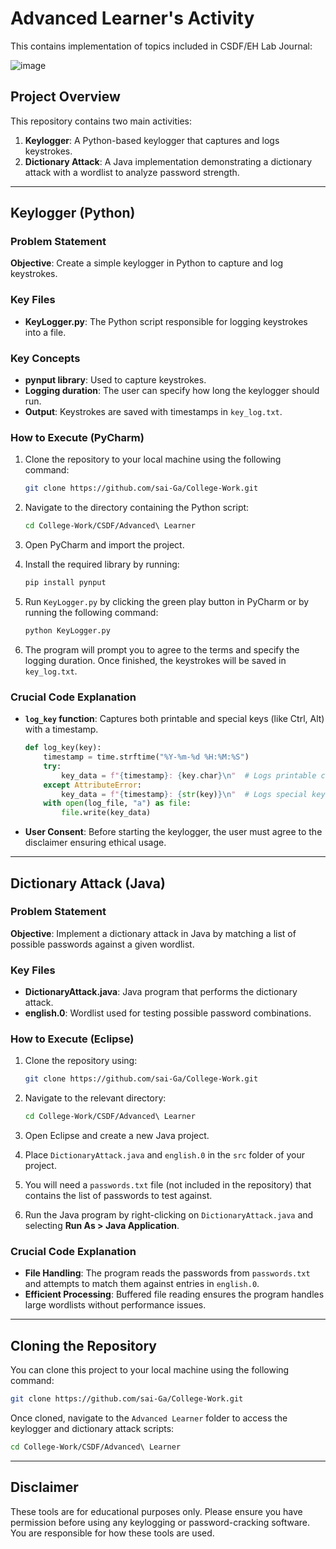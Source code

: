 # Advanced Learner's Activity

This contains implementation of topics included in CSDF/EH Lab Journal: 

![image](https://github.com/user-attachments/assets/dea126db-dc64-4afb-9d46-dcc2029577b6)


## Project Overview

This repository contains two main activities:

1. **Keylogger**: A Python-based keylogger that captures and logs keystrokes.
2. **Dictionary Attack**: A Java implementation demonstrating a dictionary attack with a wordlist to analyze password strength.

---

## Keylogger (Python)

### Problem Statement
**Objective**: Create a simple keylogger in Python to capture and log keystrokes.

### Key Files
- **KeyLogger.py**: The Python script responsible for logging keystrokes into a file.

### Key Concepts
- **pynput library**: Used to capture keystrokes.
- **Logging duration**: The user can specify how long the keylogger should run.
- **Output**: Keystrokes are saved with timestamps in `key_log.txt`.

### How to Execute (PyCharm)
1. Clone the repository to your local machine using the following command:

    ```bash
    git clone https://github.com/sai-Ga/College-Work.git
    ```

2. Navigate to the directory containing the Python script:

    ```bash
    cd College-Work/CSDF/Advanced\ Learner
    ```

3. Open PyCharm and import the project.
4. Install the required library by running:

    ```bash
    pip install pynput
    ```

5. Run `KeyLogger.py` by clicking the green play button in PyCharm or by running the following command:

    ```bash
    python KeyLogger.py
    ```

6. The program will prompt you to agree to the terms and specify the logging duration. Once finished, the keystrokes will be saved in `key_log.txt`.

### Crucial Code Explanation
- **`log_key` function**: Captures both printable and special keys (like Ctrl, Alt) with a timestamp.
  
  ```python
  def log_key(key):
      timestamp = time.strftime("%Y-%m-%d %H:%M:%S")
      try:
          key_data = f"{timestamp}: {key.char}\n"  # Logs printable characters
      except AttributeError:
          key_data = f"{timestamp}: {str(key)}\n"  # Logs special keys
      with open(log_file, "a") as file:
          file.write(key_data)
  ```

- **User Consent**: Before starting the keylogger, the user must agree to the disclaimer ensuring ethical usage.

---

## Dictionary Attack (Java)

### Problem Statement
**Objective**: Implement a dictionary attack in Java by matching a list of possible passwords against a given wordlist.

### Key Files
- **DictionaryAttack.java**: Java program that performs the dictionary attack.
- **english.0**: Wordlist used for testing possible password combinations.

### How to Execute (Eclipse)
1. Clone the repository using:

    ```bash
    git clone https://github.com/sai-Ga/College-Work.git
    ```

2. Navigate to the relevant directory:

    ```bash
    cd College-Work/CSDF/Advanced\ Learner
    ```

3. Open Eclipse and create a new Java project.
4. Place `DictionaryAttack.java` and `english.0` in the `src` folder of your project.
5. You will need a `passwords.txt` file (not included in the repository) that contains the list of passwords to test against.
6. Run the Java program by right-clicking on `DictionaryAttack.java` and selecting **Run As > Java Application**.

### Crucial Code Explanation
- **File Handling**: The program reads the passwords from `passwords.txt` and attempts to match them against entries in `english.0`.
- **Efficient Processing**: Buffered file reading ensures the program handles large wordlists without performance issues.

---

## Cloning the Repository

You can clone this project to your local machine using the following command:

```bash
git clone https://github.com/sai-Ga/College-Work.git
```

Once cloned, navigate to the `Advanced Learner` folder to access the keylogger and dictionary attack scripts:

```bash
cd College-Work/CSDF/Advanced\ Learner
```

---

## Disclaimer

These tools are for educational purposes only. Please ensure you have permission before using any keylogging or password-cracking software. You are responsible for how these tools are used.
